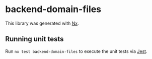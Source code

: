 # backend-domain-files

This library was generated with [Nx](https://nx.dev).

## Running unit tests

Run `nx test backend-domain-files` to execute the unit tests via [Jest](https://jestjs.io).
